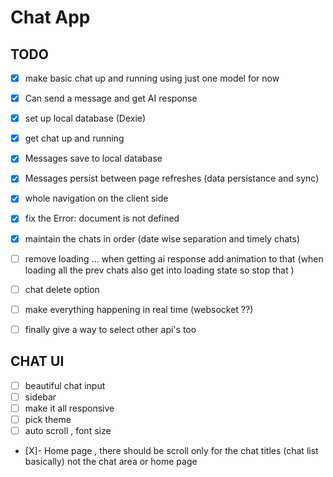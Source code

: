 # Chat App

## TODO

- [X] make basic chat up and running using just one model for now 
- [X] Can send a message and get AI response
- [X] set up local database (Dexie)
- [X] get chat up and running 
- [X] Messages save to local database 
- [X] Messages persist between page refreshes (data persistance and sync)
- [X] whole navigation on the client side   
- [X] fix the Error: document is not defined
- [X] maintain the chats in order (date wise separation and timely chats)
- [ ] remove loading ... when getting ai response add animation to that (when loading all the prev chats also get into loading state so stop that )
- [ ] chat delete option
- [ ] make everything happening in real time (websocket ??)
- [ ] finally give a way to select other api's too


## CHAT UI
- [ ] beautiful chat input
- [ ] sidebar
- [ ] make it all responsive
- [ ] pick theme
- [ ] auto scroll , font size
- [X]- Home page , there should be scroll only for the chat titles (chat list basically) not the chat area or home page


 
 

 